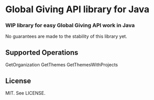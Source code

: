 # Global Giving API library for Java
### WIP library for easy Global Giving API work in Java

No guarantees are made to the stability of this library yet.

## Supported Operations

GetOrganization
GetThemes
GetThemesWithProjects

## License

MIT. See LICENSE.
